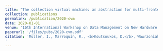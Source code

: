 ```yaml
---
title: "The collection virtual machine: an abstraction for multi-frontend multi-backend data analysis"
collection: publications
permalink: /publication/2020-cvm
date: 2020-01-01
venue: '16th International Workshop on Data Management on New Hardware (DaMoN)'
paperurl: '/files/pubs/2020-cvm.pdf'
citation: 'Müller, I., Marroquín, R., <b>Koutsoukos, D.</b>, Wawrzoniak, M., Akhadov, S. and Alonso, G., 2020, June. The collection virtual machine: an abstraction for multi-frontend multi-backend data analysis. In <i>Proceedings of the 16th International Workshop on Data Management on New Hardware (DaMoN)</i> (pp. 1-10).
'
---
```

